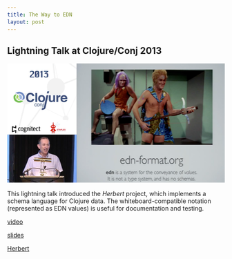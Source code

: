 ```yaml
---
title: The Way to EDN
layout: post
---
```


## Lightning Talk at Clojure/Conj 2013

![Way to EDN](/images/way-to-edn.png "Way to EDN")

This lightning talk introduced the *Herbert* project, which implements a schema language for
Clojure data. The whiteboard-compatible notation (represented as EDN values) is useful for
documentation and testing.

[video](http://www.youtube.com/watch?v=bmHTFo2Rf2w&t=19m55s)

[slides](https://speakerdeck.com/miner/the-way-to-edn)

[Herbert](https://github.com/miner/herbert)

